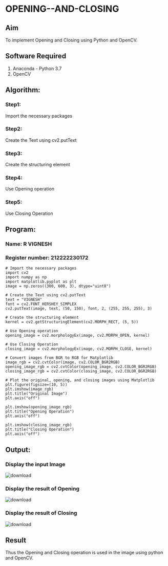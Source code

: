 # OPENING--AND-CLOSING
## Aim
To implement Opening and Closing using Python and OpenCV.

## Software Required
1. Anaconda - Python 3.7
2. OpenCV
## Algorithm:
### Step1:
Import the necessary packages

### Step2:
Create the Text using cv2.putText

### Step3:
Create the structuring element

### Step4:
Use Opening operation

### Step5:
Use Closing Operation

 
## Program:
### Name: R VIGNESH
### Register number: 212222230172
```
# Import the necessary packages
import cv2
import numpy as np
import matplotlib.pyplot as plt
image = np.zeros((300, 600, 3), dtype="uint8")

# Create the Text using cv2.putText
text = "VIGNESH"
font = cv2.FONT_HERSHEY_SIMPLEX
cv2.putText(image, text, (50, 150), font, 2, (255, 255, 255), 3)

# Create the structuring element
kernel = cv2.getStructuringElement(cv2.MORPH_RECT, (5, 5))

# Use Opening operation
opening_image = cv2.morphologyEx(image, cv2.MORPH_OPEN, kernel)

# Use Closing Operation
closing_image = cv2.morphologyEx(image, cv2.MORPH_CLOSE, kernel)

# Convert images from BGR to RGB for Matplotlib
image_rgb = cv2.cvtColor(image, cv2.COLOR_BGR2RGB)
opening_image_rgb = cv2.cvtColor(opening_image, cv2.COLOR_BGR2RGB)
closing_image_rgb = cv2.cvtColor(closing_image, cv2.COLOR_BGR2RGB)

# Plot the original, opening, and closing images using Matplotlib
plt.figure(figsize=(10, 5))
plt.imshow(image_rgb)
plt.title("Original Image")
plt.axis("off")

plt.imshow(opening_image_rgb)
plt.title("Opening Operation")
plt.axis("off")

plt.imshow(closing_image_rgb)
plt.title("Closing Operation")
plt.axis("off")

```
## Output:

### Display the input Image

![download](https://github.com/user-attachments/assets/5e5d3538-f262-4e6b-92bc-cd4b06e0add8)



### Display the result of Opening

![download](https://github.com/user-attachments/assets/6b00c313-769a-4559-8adc-a987d1ce5c40)



### Display the result of Closing

![download](https://github.com/user-attachments/assets/c5171508-31e7-4e8a-b297-dd59c8afcd6d)


## Result
Thus the Opening and Closing operation is used in the image using python and OpenCV.
